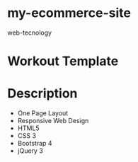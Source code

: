 # my-ecommerce-site
web-tecnology

# Workout Template
# Description 
- One Page Layout
- Responsive Web Design
- HTML5
- CSS 3
- Bootstrap 4
- jQuery 3